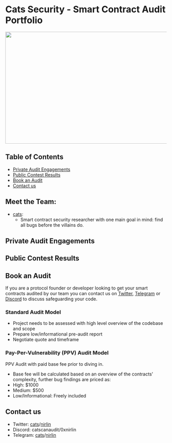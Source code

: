 # Cats Security - Smart Contract Audit Portfolio

<p align="center">
  <img width="700" height="350" src="https://github.com/catssecurity/audit/assets/162015731/1d1d4175-5ead-4131-98c7-8d1667523e9a">
</p>

## Table of Contents
- [Private Audit Engagements](#private-audit-engagements)
- [Public Contest Results](#public-contest-results)
- [Book an Audit](#book-an-audit)
- [Contact us](#contact-us)
## Meet the Team:
- [cats](https://twitter.com/catscanaudit):
  - Smart contract security researcher with one main goal in mind: find all bugs before the villains do.

## Private Audit Engagements

## Public Contest Results

## Book an Audit
If you are a protocol founder or developer looking to get your smart contracts audited by our team you can contact us on [Twitter](#contact-us), [Telegram](#contact-us) or [Discord](#contact-us) to discuss safeguarding your code.

### Standard Audit Model
- Project needs to be assessed with high level overview of the codebase and scope
- Prepare low/informational pre-audit report
- Negotiate quote and timeframe
### Pay-Per-Vulnerability (PPV) Audit Model
PPV Audit with paid base fee prior to diving in.
- Base fee will be calculated based on an overview of the contracts' complexity, further bug findings are priced as:
 - High: $1000
 - Medium: $500
 - Low/Informational: Freely included
## Contact us
- Twitter: [cats](https://twitter.com/catscanaudit)/[nirlin](https://twitter.com/0xnirlin)
- Discord: catscanaudit/0xnirlin
- Telegram: [cats](https://t.me/catscanaudit)/[nirlin](https://t.me/NirlinSecurity)
